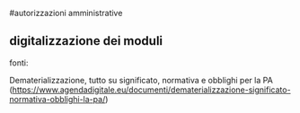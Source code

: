 #autorizzazioni amministrative
## digitalizzazione dei moduli 

fonti:
 
Dematerializzazione, tutto su significato, normativa e obblighi per la PA (https://www.agendadigitale.eu/documenti/dematerializzazione-significato-normativa-obblighi-la-pa/)
